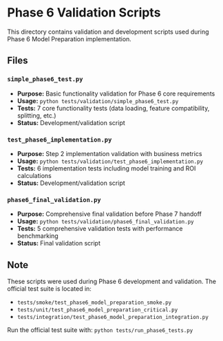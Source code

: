 # Phase 6 Validation Scripts

This directory contains validation and development scripts used during Phase 6 Model Preparation implementation.

## Files

### `simple_phase6_test.py`
- **Purpose:** Basic functionality validation for Phase 6 core requirements
- **Usage:** `python tests/validation/simple_phase6_test.py`
- **Tests:** 7 core functionality tests (data loading, feature compatibility, splitting, etc.)
- **Status:** Development/validation script

### `test_phase6_implementation.py`
- **Purpose:** Step 2 implementation validation with business metrics
- **Usage:** `python tests/validation/test_phase6_implementation.py`
- **Tests:** 6 implementation tests including model training and ROI calculations
- **Status:** Development/validation script

### `phase6_final_validation.py`
- **Purpose:** Comprehensive final validation before Phase 7 handoff
- **Usage:** `python tests/validation/phase6_final_validation.py`
- **Tests:** 5 comprehensive validation tests with performance benchmarking
- **Status:** Final validation script

## Note

These scripts were used during Phase 6 development and validation. The official test suite is located in:
- `tests/smoke/test_phase6_model_preparation_smoke.py`
- `tests/unit/test_phase6_model_preparation_critical.py`
- `tests/integration/test_phase6_model_preparation_integration.py`

Run the official test suite with: `python tests/run_phase6_tests.py`

